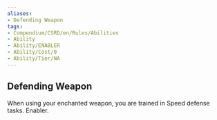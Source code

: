 ```yaml
---
aliases:
- Defending Weapon
tags:
- Compendium/CSRD/en/Rules/Abilities
- Ability
- Ability/ENABLER
- Ability/Cost/0
- Ability/Tier/NA
---
```


  
## Defending Weapon  
When using your enchanted weapon, you are trained in Speed defense tasks. Enabler. 